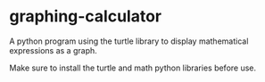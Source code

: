# graphing-calculator
 
A python program using the turtle library to display mathematical expressions as a graph.

Make sure to install the turtle and math python libraries before use.
